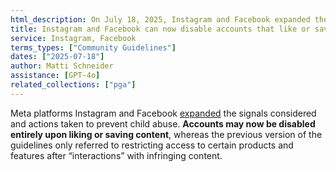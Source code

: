 ```yaml
---
html_description: On July 18, 2025, Instagram and Facebook expanded the signals considered and actions taken to prevent child abuse, introducing the possibility of disabling accounts based on their likes and saves.
title: Instagram and Facebook can now disable accounts that like or save child abuse content
service: Instagram, Facebook
terms_types: ["Community Guidelines"]
dates: ["2025-07-18"]
author: Matti Schneider
assistance: [GPT-4o]
related_collections: ["pga"]
---
```


Meta platforms Instagram and Facebook [expanded](https://github.com/OpenTermsArchive/pga-versions/commit/0b6452bedc4000b9731c127c34dd6f4651e59794) the signals considered and actions taken to prevent child abuse. **Accounts may now be disabled entirely upon liking or saving content**, whereas the previous version of the guidelines only referred to restricting access to certain products and features after “interactions” with infringing content.
